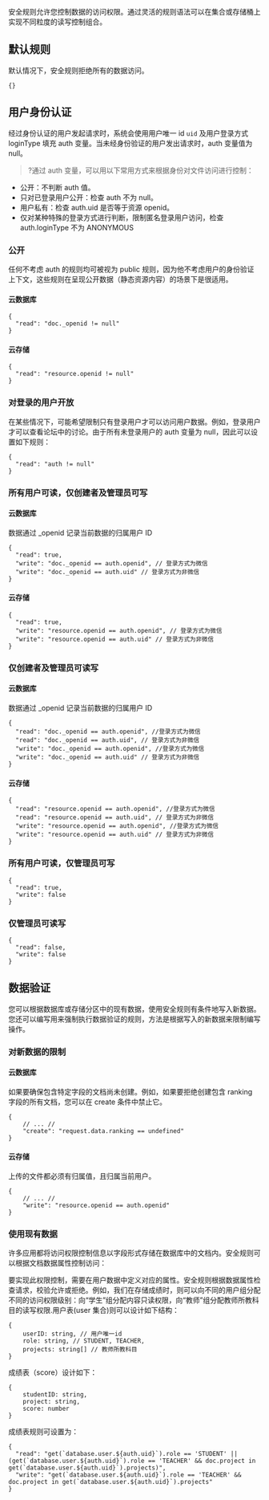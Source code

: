 
安全规则允许您控制数据的访问权限。通过灵活的规则语法可以在集合或存储桶上实现不同粒度的读写控制组合。


## 默认规则
默认情况下，安全规则拒绝所有的数据访问。
```
{}
```
## 用户身份认证
经过身份认证的用户发起请求时，系统会使用用户唯一 id `uid` 及用户登录方式 loginType 填充 auth 变量。当未经身份验证的用户发出请求时，auth 变量值为 null。

>?通过 auth 变量，可以用以下常用方式来根据身份对文件访问进行控制：
- 公开：不判断 auth 值。
- 只对已登录用户公开：检查 auth 不为 null。
- 用户私有：检查 auth.uid 是否等于资源 openid。
- 仅对某种特殊的登录方式进行判断，限制匿名登录用户访问，检查 auth.loginType 不为 ANONYMOUS


### 公开
任何不考虑 auth 的规则均可被视为 public 规则，因为他不考虑用户的身份验证上下文，这些规则在呈现公开数据（静态资源内容）的场景下是很适用。

#### 云数据库
```
{
  "read": "doc._openid != null"
}
```
#### 云存储
```
{
  "read": "resource.openid != null"
}
```


### 对登录的用户开放
在某些情况下，可能希望限制只有登录用户才可以访问用户数据。例如，登录用户才可以查看论坛中的讨论。由于所有未登录用户的 auth 变量为 null，因此可以设置如下规则：
```
{
  "read": "auth != null"
}
```
### 所有用户可读，仅创建者及管理员可写

#### 云数据库
数据通过 _openid 记录当前数据的归属用户 ID
```
{
  "read": true,
  "write": "doc._openid == auth.openid", // 登录方式为微信
  "write": "doc._openid == auth.uid" // 登录方式为非微信
}
```

#### 云存储

```
{
  "read": true,
  "write": "resource.openid == auth.openid", // 登录方式为微信
  "write": "resource.openid == auth.uid" // 登录方式为非微信
}
```

### 仅创建者及管理员可读写
#### 云数据库
数据通过 _openid 记录当前数据的归属用户 ID
```
{
  "read": "doc._openid == auth.openid", //登录方式为微信
  "read": "doc._openid == auth.uid", // 登录方式为非微信
  "write": "doc._openid == auth.openid", //登录方式为微信
  "write": "doc._openid == auth.uid" // 登录方式为非微信
}
```

#### 云存储

```
{
  "read": "resource.openid == auth.openid", //登录方式为微信
  "read": "resource.openid == auth.uid", // 登录方式为非微信
  "write": "resource.openid == auth.openid", //登录方式为微信
  "write": "resource.openid == auth.uid" // 登录方式为非微信
}
```

### 所有用户可读，仅管理员可写
```
{
  "read": true,
  "write": false
}
```
### 仅管理员可读写
```
{
  "read": false,
  "write": false
}
```
## 数据验证
您可以根据数据库或存储分区中的现有数据，使用安全规则有条件地写入新数据。您还可以编写用来强制执行数据验证的规则，方法是根据写入的新数据来限制编写操作。

### 对新数据的限制
#### 云数据库
如果要确保包含特定字段的文档尚未创建。例如，如果要拒绝创建包含 ranking 字段的所有文档，您可以在 create 条件中禁止它。
```
{
    // ... //
    "create": "request.data.ranking == undefined"
}
```
#### 云存储
上传的文件都必须有归属值，且归属当前用户。
```
{
    // ... //
    "write": "resource.openid == auth.openid"
}

```

### 使用现有数据
许多应用都将访问权限控制信息以字段形式存储在数据库中的文档内。安全规则可以根据文档数据属性控制访问：

要实现此权限控制，需要在用户数据中定义对应的属性。安全规则根据数据属性检查请求，校验允许或拒绝。例如，我们在存储成绩时，则可以向不同的用户组分配不同的访问权限级别：向“学生”组分配内容只读权限，向“教师”组分配教师所教科目的读写权限.用户表(user 集合)则可以设计如下结构：
```
{
    userID: string, // 用户唯一id
    role: string, // STUDENT, TEACHER,
    projects: string[] // 教师所教科目
}
```
成绩表（score）设计如下：
```
{
    studentID: string,
    project: string,
    score: number
}
```
成绩表规则可设置为：
```
{
  "read": "get(`database.user.${auth.uid}`).role == 'STUDENT' || (get(`database.user.${auth.uid}`).role == 'TEACHER' && doc.project in get(`database.user.${auth.uid}`).projects)",
  "write": "get(`database.user.${auth.uid}`).role == 'TEACHER' && doc.project in get(`database.user.${auth.uid}`).projects"
}
```

